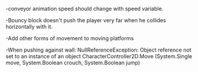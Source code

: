 -conveyor animation speed should change with speed variable.

-Bouncy block doesn't push the player very far when he collides horizontally with it.

-Add other forms of movement to moving platforms

-When pushing against wall:
NullReferenceException: Object reference not set to an instance of an object
CharacterController2D.Move (System.Single move, System.Boolean crouch, System.Boolean jump)

